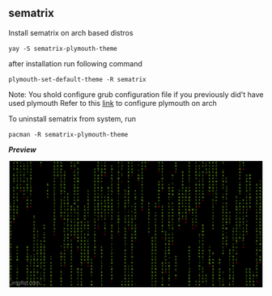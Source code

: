 ## sematrix

Install sematrix on arch based distros
```
yay -S sematrix-plymouth-theme
```

after installation run following command
```
plymouth-set-default-theme -R sematrix
```

Note: You shold configure grub configuration file if you previously did't have used plymouth 
Refer to this [link](https://wiki.archlinux.org/title/plymouth) to configure plymouth on arch

To uninstall sematrix from system, run

```
pacman -R sematrix-plymouth-theme
```
***Preview***
<div id="header" align="center">
  <img src="https://github.com/chapainaashish/sematrix/blob/main/6ogvwg.gif"/>
</div>
